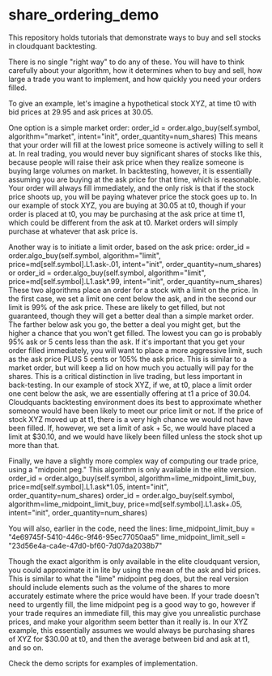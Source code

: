 # share_ordering_demo

This repository holds tutorials that demonstrate ways to buy and sell stocks in cloudquant backtesting.

There is no single "right way" to do any of these. You will have to think carefully about your algorithm, how it determines when to buy and sell, how large a trade you want to implement, and how quickly you need your orders filled.

To give an example, let's imagine a hypothetical stock XYZ, at time t0 with bid prices at 29.95 and ask prices at 30.05. 

One option is a simple market order:
order_id = order.algo_buy(self.symbol, algorithm="market", intent="init", order_quantity=num_shares)
This means that your order will fill at the lowest price someone is actively willing to sell it at. 
In real trading, you would never buy significant shares of stocks like this, because people will raise their ask price when they realize someone is buying large volumes on market.
In backtesting, however, it is essentially assuming you are buying at the ask price for that time, which is reasonable.
Your order will always fill immediately, and the only risk is that if the stock price shoots up, you will be paying whatever price the stock goes up to.
In our example of stock XYZ, you are buying at 30.05 at t0, though if your order is placed at t0, you may be purchasing at the ask price at time t1, which could be different from the ask at t0. Market orders will simply purchase at whatever that ask price is.

Another way is to initiate a limit order, based on the ask price:
order_id = order.algo_buy(self.symbol, algorithm="limit", price=md[self.symbol].L1.ask-.01, intent="init", order_quantity=num_shares)
or
order_id = order.algo_buy(self.symbol, algorithm="limit", price=md[self.symbol].L1.ask*.99, intent="init", order_quantity=num_shares)
These two algorithms place an order for a stock with a limit on the price. In the first case, we set a limit one cent below the ask, and in the second our limit is 99% of the ask price. These are likely to get filled, but not guaranteed, though they will get a better deal than a simple market order. The farther below ask you go, the better a deal you might get, but the higher a chance that you won't get filled. The lowest you can go is probably 95% ask or 5 cents less than the ask. 
If it's important that you get your order filled immediately, you will want to place a more aggressive limit, such as the ask price PLUS 5 cents or 105% the ask price. This is similar to a market order, but will keep a lid on how much you actually will pay for the shares.
This is a critical distinction in live trading, but less important in back-testing.
In our example of stock XYZ, if we, at t0, place a limit order one cent below the ask, we are essentially offering at t1 a price of 30.04. Cloudquants backtesting environment does its best to approximate whether someone would have been likely to meet our price limit or not. If the price of stock XYZ moved up at t1, there is a very high chance we would not have been filled. If, however, we set a limit of ask + 5c, we would have placed a limit at $30.10, and we would have likely been filled unless the stock shot up more than that.

Finally, we have a slightly more complex way of computing our trade price, using a "midpoint peg." This algorithm is only available in the elite version.
order_id = order.algo_buy(self.symbol, algorithm=lime_midpoint_limit_buy, price=md[self.symbol].L1.ask*1.05, intent="init", order_quantity=num_shares)
order_id = order.algo_buy(self.symbol, algorithm=lime_midpoint_limit_buy, price=md[self.symbol].L1.ask+.05, intent="init", order_quantity=num_shares)

You will also, earlier in the code, need the lines:
lime_midpoint_limit_buy = "4e69745f-5410-446c-9f46-95ec77050aa5"
lime_midpoint_limit_sell = "23d56e4a-ca4e-47d0-bf60-7d07da2038b7"

Though the exact algorithm is only available in the elite cloudquant version, you could approximate it in lite by using the mean of the ask and bid prices. This is similar to what the "lime" midpoint peg does, but the real version should include elements such as the volume of the shares to more accurately estimate where the price would have been. 
If your trade doesn't need to urgently fill, the lime midpoint peg is a good way to go, however if your trade requires an immediate fill, this may give you unrealistic purchase prices, and make your algorithm seem better than it really is.
In our XYZ example, this essentially assumes we would always be purchasing shares of XYZ for $30.00 at t0, and then the average between bid and ask at t1, and so on.

Check the demo scripts for examples of implementation.

